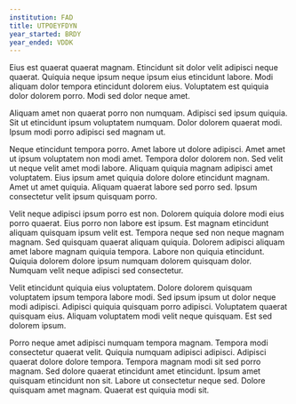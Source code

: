 ```yaml
---
institution: FAD
title: UTPOEYFDYN
year_started: BRDY
year_ended: VDDK
---
```


Eius est quaerat quaerat magnam. Etincidunt sit dolor velit adipisci neque quaerat. Quiquia neque ipsum neque ipsum eius etincidunt labore. Modi aliquam dolor tempora etincidunt dolorem eius. Voluptatem est quiquia dolor dolorem porro. Modi sed dolor neque amet.

Aliquam amet non quaerat porro non numquam. Adipisci sed ipsum quiquia. Sit ut etincidunt ipsum voluptatem numquam. Dolor dolorem quaerat modi. Ipsum modi porro adipisci sed magnam ut.

Neque etincidunt tempora porro. Amet labore ut dolore adipisci. Amet amet ut ipsum voluptatem non modi amet. Tempora dolor dolorem non. Sed velit ut neque velit amet modi labore. Aliquam quiquia magnam adipisci amet voluptatem. Eius ipsum amet quiquia dolore dolore etincidunt magnam. Amet ut amet quiquia. Aliquam quaerat labore sed porro sed. Ipsum consectetur velit ipsum quisquam porro.

Velit neque adipisci ipsum porro est non. Dolorem quiquia dolore modi eius porro quaerat. Eius porro non labore est ipsum. Est magnam etincidunt aliquam quisquam ipsum velit est. Tempora neque sed non neque magnam magnam. Sed quisquam quaerat aliquam quiquia. Dolorem adipisci aliquam amet labore magnam quiquia tempora. Labore non quiquia etincidunt. Quiquia dolorem dolore ipsum numquam dolorem quisquam dolor. Numquam velit neque adipisci sed consectetur.

Velit etincidunt quiquia eius voluptatem. Dolore dolorem quisquam voluptatem ipsum tempora labore modi. Sed ipsum ipsum ut dolor neque modi adipisci. Adipisci quiquia quisquam porro adipisci. Voluptatem quaerat quisquam eius. Aliquam voluptatem modi velit neque quisquam. Est sed dolorem ipsum.

Porro neque amet adipisci numquam tempora magnam. Tempora modi consectetur quaerat velit. Quiquia numquam adipisci adipisci. Adipisci quaerat dolore dolore tempora. Tempora magnam modi sit sed porro magnam. Sed dolore quaerat etincidunt amet etincidunt. Ipsum amet quisquam etincidunt non sit. Labore ut consectetur neque sed. Dolore quisquam amet magnam. Quaerat est quiquia modi sit.
    